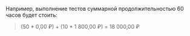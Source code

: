 Например, выполнение тестов суммарной продолжительностью 60 часов будет стоить:

> (50 * 0,00&nbsp;₽) + (10 * 1&nbsp;800,00&nbsp;₽) = 18&nbsp;000,00&nbsp;₽